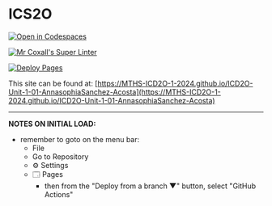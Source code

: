 # ICS2O

[![Open in Codespaces](https://classroom.github.com/assets/launch-codespace-2972f46106e565e64193e422d61a12cf1da4916b45550586e14ef0a7c637dd04.svg)](https://classroom.github.com/open-in-codespaces?assignment_repo_id=18089040)

[![Mr Coxall's Super Linter](https://github.com/MTHS-ICD2O-1-2024/ICD2O-Unit-1-01-AnnasophiaSanchez-Acosta/workflows/Mr%20Coxall's%20Super%20Linter/badge.svg)](https://github.com/MTHS-ICD2O-1-2024/ICD2O-Unit-1-01-AnnasophiaSanchez-Acosta/actions)

[![Deploy Pages](https://github.com/MTHS-ICD2O-1-2024/ICD2O-Unit-1-01-AnnasophiaSanchez-Acosta/workflows/Deploy%20Pages/badge.svg)](https://github.com/MTHS-ICD2O-1-2024/ICD2O-Unit-1-01-AnnasophiaSanchez-Acosta/actions)

This site can be found at: [https://MTHS-ICD2O-1-2024.github.io/ICD2O-Unit-1-01-AnnasophiaSanchez-Acosta](https://MTHS-ICD2O-1-2024.github.io/ICD2O-Unit-1-01-AnnasophiaSanchez-Acosta)

---

**NOTES ON INITIAL LOAD:**
- remember to goto on the menu bar:
  - File
  - Go to Repository
  - ⚙ Settings
  - 🗔 Pages
    - then from the "Deploy from a branch ▼" button, select "GitHub Actions"

